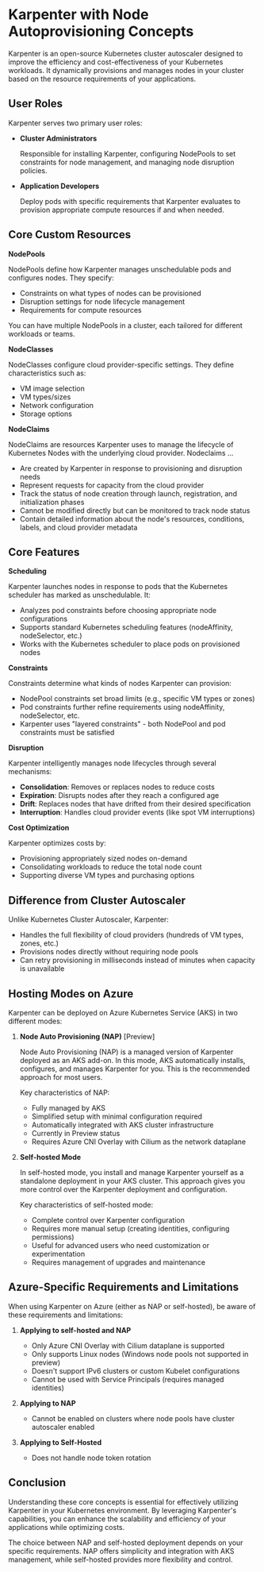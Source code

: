 # Karpenter with Node Autoprovisioning Concepts

Karpenter is an open-source Kubernetes cluster autoscaler designed to improve the efficiency and cost-effectiveness of your Kubernetes workloads. It dynamically provisions and manages nodes in your cluster based on the resource requirements of your applications.

## User Roles

Karpenter serves two primary user roles:

- **Cluster Administrators**

   Responsible for installing Karpenter, configuring NodePools to set constraints for node management, and managing node disruption policies.

- **Application Developers**

   Deploy pods with specific requirements that Karpenter evaluates to provision appropriate compute resources if and when needed.

## Core Custom Resources

**NodePools**

NodePools define how Karpenter manages unschedulable pods and configures nodes. They specify:

- Constraints on what types of nodes can be provisioned
- Disruption settings for node lifecycle management
- Requirements for compute resources

You can have multiple NodePools in a cluster, each tailored for different workloads or teams.

**NodeClasses**

NodeClasses configure cloud provider-specific settings. They define characteristics such as:

- VM image selection
- VM types/sizes
- Network configuration
- Storage options

**NodeClaims**

NodeClaims are resources Karpenter uses to manage the lifecycle of Kubernetes Nodes with the underlying cloud provider. Nodeclaims ...

- Are created by Karpenter in response to provisioning and disruption needs
- Represent requests for capacity from the cloud provider
- Track the status of node creation through launch, registration, and initialization phases
- Cannot be modified directly but can be monitored to track node status
- Contain detailed information about the node's resources, conditions, labels, and cloud provider metadata


## Core Features

**Scheduling**

Karpenter launches nodes in response to pods that the Kubernetes scheduler has marked as unschedulable. It:

- Analyzes pod constraints before choosing appropriate node configurations
- Supports standard Kubernetes scheduling features (nodeAffinity, nodeSelector, etc.)
- Works with the Kubernetes scheduler to place pods on provisioned nodes

**Constraints**

Constraints determine what kinds of nodes Karpenter can provision:

- NodePool constraints set broad limits (e.g., specific VM types or zones)
- Pod constraints further refine requirements using nodeAffinity, nodeSelector, etc.
- Karpenter uses "layered constraints" - both NodePool and pod constraints must be satisfied

**Disruption**

Karpenter intelligently manages node lifecycles through several mechanisms:

- **Consolidation**: Removes or replaces nodes to reduce costs
- **Expiration**: Disrupts nodes after they reach a configured age
- **Drift**: Replaces nodes that have drifted from their desired specification
- **Interruption**: Handles cloud provider events (like spot VM interruptions)

**Cost Optimization**

Karpenter optimizes costs by:

- Provisioning appropriately sized nodes on-demand
- Consolidating workloads to reduce the total node count
- Supporting diverse VM types and purchasing options

## Difference from Cluster Autoscaler

Unlike Kubernetes Cluster Autoscaler, Karpenter:

- Handles the full flexibility of cloud providers (hundreds of VM types, zones, etc.)
- Provisions nodes directly without requiring node pools
- Can retry provisioning in milliseconds instead of minutes when capacity is unavailable

## Hosting Modes on Azure

Karpenter can be deployed on Azure Kubernetes Service (AKS) in two different modes:

1. **Node Auto Provisioning (NAP)** [Preview]
   
    Node Auto Provisioning (NAP) is a managed version of Karpenter deployed as an AKS add-on. In this mode, AKS automatically installs, configures, and manages Karpenter for you. This is the recommended approach for most users.

    Key characteristics of NAP:

    - Fully managed by AKS
    - Simplified setup with minimal configuration required
    - Automatically integrated with AKS cluster infrastructure
    - Currently in Preview status
    - Requires Azure CNI Overlay with Cilium as the network dataplane

2. **Self-hosted Mode**
   
    In self-hosted mode, you install and manage Karpenter yourself as a standalone deployment in your AKS cluster. This approach gives you more control over the Karpenter deployment and configuration.

    Key characteristics of self-hosted mode:

    - Complete control over Karpenter configuration
    - Requires more manual setup (creating identities, configuring permissions)
    - Useful for advanced users who need customization or experimentation
    - Requires management of upgrades and maintenance

## Azure-Specific Requirements and Limitations

When using Karpenter on Azure (either as NAP or self-hosted), be aware of these requirements and limitations:

1. **Applying to self-hosted and NAP**
   
    - Only Azure CNI Overlay with Cilium dataplane is supported
    - Only supports Linux nodes (Windows node pools not supported in preview)
    - Doesn't support IPv6 clusters or custom Kubelet configurations
    - Cannot be used with Service Principals (requires managed identities)

2. **Applying to NAP**
   
    - Cannot be enabled on clusters where node pools have cluster autoscaler enabled

3. **Applying to Self-Hosted**

    - Does not handle node token rotation


## Conclusion

Understanding these core concepts is essential for effectively utilizing Karpenter in your Kubernetes environment. By leveraging Karpenter's capabilities, you can enhance the scalability and efficiency of your applications while optimizing costs.

The choice between NAP and self-hosted deployment depends on your specific requirements. NAP offers simplicity and integration with AKS management, while self-hosted provides more flexibility and control.

